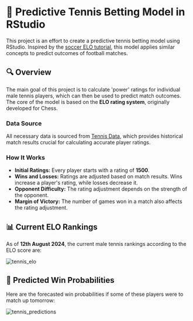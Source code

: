 

# 🎾 Predictive Tennis Betting Model in RStudio

This project is an effort to create a predictive tennis betting model using RStudio. Inspired by the [soccer ELO tutorial](https://betfair-datascientists.github.io/modelling/soccerEloTutorialR/), this model applies similar concepts to predict outcomes of football matches.

## 🔍 Overview

The main goal of this project is to calculate 'power' ratings for individual male tennis players, which can then be used to predict match outcomes. The core of the model is based on the **ELO rating system**, originally developed for Chess.

### Data Source

All necessary data is sourced from [Tennis Data](http://www.tennis-data.co.uk/), which provides historical match results crucial for calculating accurate player ratings.

### How It Works

- **Initial Ratings:** Every player starts with a rating of **1500**.
- **Wins and Losses:** Ratings are adjusted based on match results. Wins increase a player's rating, while losses decrease it.
- **Opponent Difficulty:** The rating adjustment depends on the strength of the opponent.
- **Margin of Victory:** The number of games won in a match also affects the rating adjustment.

## 📊 Current ELO Rankings

As of **12th August 2024**, the current male tennis rankings according to the ELO score are:

![tennis_elo](https://github.com/user-attachments/assets/c585e626-b549-4aa3-bc99-823b45cbe4d9)



## 🔮 Predicted Win Probabilities

Here are the forecasted win probabilities if some of these players were to match up tomorrow:

![tennis_predictions](https://github.com/user-attachments/assets/580ce38e-db3e-40c5-a5e1-f1728ee9e3cf)


